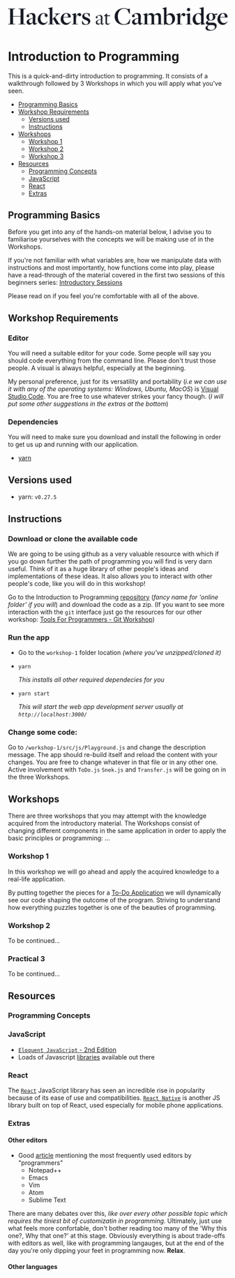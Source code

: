 <img src="./workshop-1/resources/readme-images/hac-logo-dark.png">

Introduction to Programming
===
This is a quick-and-dirty introduction to programming. It consists of a walkthrough followed by 3 Workshops in which you will apply what you've seen. 

<!-- TOC -->

- [Programming Basics](./intro-sessions/description.md)
- [Workshop Requirements](#workshop-requirements)
    - [Versions used](#versions-used)
    - [Instructions](#instructions)
- [Workshops](#Workshops)
    - [Workshop 1](#workshop-1)    
    - [Workshop 2](#workshop-2)
    - [Workshop 3](#workshop-3)
- [Resources](#resources)
    - [Programming Concepts](#programming-concepts)
    - [JavaScript](#javascript)
    - [React](#react)
    - [Extras](#extras)  

<!-- /TOC -->

## Programming Basics 
Before you get into any of the hands-on material below, I advise you to familiarise yourselves with the concepts we will be making use of in the Workshops. 

If you're not familiar with what variables are, how we manipulate data with instructions and most importantly, how functions come into play, please have a read-through of the material covered in the first two sessions of this beginners series: [Introductory Sessions](./intro-sessions/description.md) 

Please read on if you feel you're comfortable with all of the above. 

## Workshop Requirements 

### Editor
You will need a suitable editor for your code. Some people will say you should code everything from the command line. Please don't trust those people. A visual is always helpful, especially at the beginning. 

My personal preference, just for its versatility and portability (_i.e we can use it with any of the operating systems: Windows, Ubuntu, MacOS_) is [Visual Studio Code](https://code.visualstudio.com/Download). You are free to use whatever strikes your fancy though. (_I will put some other suggestions in the extras at the bottom_) 

### Dependencies

You will need to make sure you download and install the following in order to get us up and running with our application. 

* [yarn](https://yarnpkg.com/en/docs/install)

## Versions used

* yarn: `v0.27.5`

## Instructions

### Download or clone the available code 

We are going to be using github as a very valuable resource with which if you go down further the path of programming you will find is very darn useful. 
Think of it as a huge library of other people's ideas and implementations of these ideas. It also allows you to interact with other people's code, like you will do in this workshop! 

Go to the Introduction to Programming [repository](https://github.com/hackersatcambridge/intro-to-programming) (_fancy name for 'online folder' if you will_) and download the code as a zip. (If you want to see more interaction with the `git` interface just go the resources for our other workshop: [Tools For Programmers - Git Workshop](https://github.com/hackersatcambridge/git-workshop-2017))

### Run the app

* Go to the ```workshop-1``` folder location _(where you've unzipped/cloned it)_ 
* `yarn` 

    _This installs all other required dependecies for you_
* `yarn start` 

    _This will start the web app development server usually at `http://localhost:3000/`_

### Change some code:

Go to `/workshop-1/src/js/Playground.js` and change the description message. The app should re-build itself and reload the content with your changes. You are free to change whatever in that file or in any other one. Active involvement with `ToDo.js` `Snek.js` and `Transfer.js` will be going on in the three Workshops. 

## Workshops 

There are three workshops that you may attempt with the knowledge acquired from the introductory material. The Workshops consist of changing different components in the same application in order to apply the basic principles or programming: ...

### Workshop 1 
In this workshop we will go ahead and apply the acquired knowledge to a real-life application. 

By putting together the pieces for a [To-Do Application](./workshop-1/README.md) we will dynamically see our code shaping the outcome of the program. Striving to understand how everything puzzles together is one of the beauties of programming. 

### Workshop 2
To be continued...

### Practical 3
To be continued...

## Resources 

### Programming Concepts

### JavaScript

* [`Eloquent JavaScript` - 2nd Edition](http://eloquentjavascript.net/index.html)
* Loads of Javascript [libraries](https://www.javascripting.com/?sort=rating) available out there

### React

The [`React`](./React.md) JavaScript library has seen an incredible rise in popularity because of its ease of use and compatibilities. [`React Native`](https://facebook.github.io/react-native/) is another JS library built on top of React, used especially for mobile phone applications. 

### Extras
#### Other editors
* Good [article](https://lifehacker.com/five-best-text-editors-1564907215) mentioning the most frequently used editors by "programmers" 
    * Notepad++
    * Emacs
    * Vim 
    * Atom 
    * Sublime Text

There are many debates over this, _like over every other possible topic which requires the tiniest bit of customizatin in programming_. Ultimately, just use what feels more confortable, don't bother reading too many of the 'Why this one?, Why that one?' at this stage. Obviously everything is about trade-offs with editors as well, like with programming langauges, but at the end of the day you're only dipping your feet in programming now. **Relax**. 

#### Other languages

